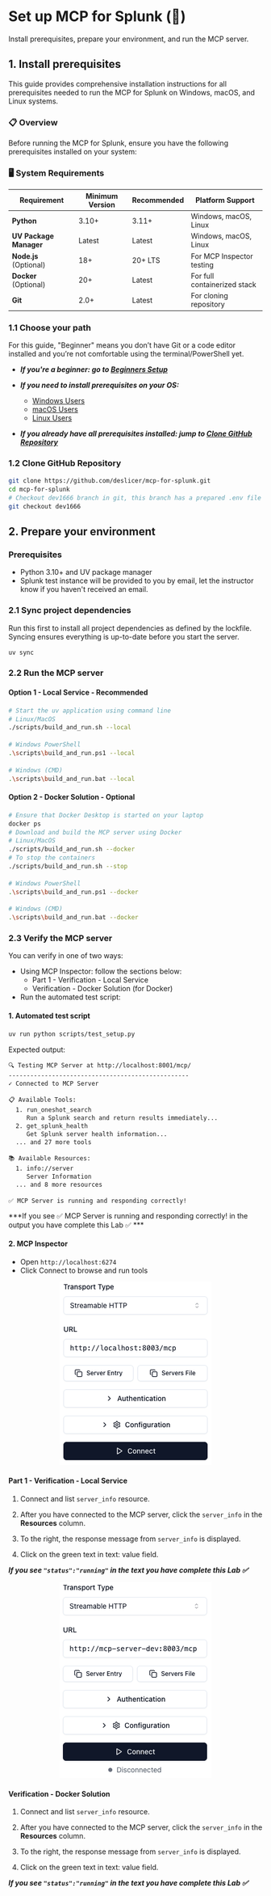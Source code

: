 
# Set up MCP for Splunk (🔧)

Install prerequisites, prepare your environment, and run the MCP server.

## 1. Install prerequisites

This guide provides comprehensive installation instructions for all prerequisites needed to run the MCP for Splunk on Windows, macOS, and Linux systems.

### 📋 Overview

Before running the MCP for Splunk, ensure you have the following prerequisites installed on your system:

### 🖥️ **System Requirements**

| Requirement | Minimum Version | Recommended | Platform Support |
|-------------|-----------------|-------------|------------------|
| **Python** | 3.10+ | 3.11+ | Windows, macOS, Linux |
| **UV Package Manager** | Latest | Latest | Windows, macOS, Linux |
| **Node.js** (Optional) | 18+ | 20+ LTS | For MCP Inspector testing |
| **Docker** (Optional) | 20+ | Latest | For full containerized stack |
| **Git** | 2.0+ | Latest | For cloning repository |

### 1.1 Choose your path

For this guide, "Beginner" means you don’t have Git or a code editor installed and you’re not comfortable using the terminal/PowerShell yet.

- ***If you're a beginner: go to [Beginners Setup](docs/mcp/BEGINNERS_SETUP.md)***
- ***If you need to install prerequisites on your OS:***
  - [Windows Users](docs/mcp/WINDOWS_GUIDE.md)
  - [macOS Users](docs/mcp/MACOS_GUIDE.md)
  - [Linux Users](docs/mcp/LINUX_GUIDE.md)

- ***If you already have all prerequisites installed: jump to [Clone GitHub Repository](#clone-repo)***

<a id="clone-repo"></a>
### 1.2 Clone GitHub Repository

```bash
git clone https://github.com/deslicer/mcp-for-splunk.git
cd mcp-for-splunk
# Checkout dev1666 branch in git, this branch has a prepared .env file for you.
git checkout dev1666
```

<a id="prepare-env"></a>
## 2. Prepare your environment

### Prerequisites

- Python 3.10+ and UV package manager
- Splunk test instance will be provided to you by email, let the instructor know if you haven't received an email.

### 2.1 Sync project dependencies

Run this first to install all project dependencies as defined by the lockfile. Syncing ensures everything is up-to-date before you start the server.

```bash
uv sync
```

### 2.2 Run the MCP server

#### Option 1 - Local Service - Recommended

```bash
# Start the uv application using command line
# Linux/MacOS
./scripts/build_and_run.sh --local

# Windows PowerShell
.\scripts\build_and_run.ps1 --local

# Windows (CMD)
.\scripts\build_and_run.bat --local
```

#### Option 2 - Docker Solution - Optional

```bash
# Ensure that Docker Desktop is started on your laptop
docker ps
# Download and build the MCP server using Docker
# Linux/MacOS
./scripts/build_and_run.sh --docker
# To stop the containers
./scripts/build_and_run.sh --stop

# Windows PowerShell
.\scripts\build_and_run.ps1 --docker

# Windows (CMD)
.\scripts\build_and_run.bat --docker
```

### 2.3 Verify the MCP server

You can verify in one of two ways:

- Using MCP Inspector: follow the sections below:
  - Part 1 - Verification - Local Service
  - Verification - Docker Solution (for Docker)
- Run the automated test script:

#### 1. Automated test script
```bash
uv run python scripts/test_setup.py
```

Expected output:

```text
🔍 Testing MCP Server at http://localhost:8001/mcp/
--------------------------------------------------
✓ Connected to MCP Server

📋 Available Tools:
  1. run_oneshot_search
     Run a Splunk search and return results immediately...
  2. get_splunk_health
     Get Splunk server health information...
  ... and 27 more tools

📚 Available Resources:
  1. info://server
     Server Information
  ... and 8 more resources

✅ MCP Server is running and responding correctly!
```

***If you see ✅ MCP Server is running and responding correctly! in the output you have complete this Lab ✅ ***

#### 2. MCP Inspector

- Open `http://localhost:6274`
- Click Connect to browse and run tools

<p align="center">
  <img src="media/mcp_server_connect.png" alt="MCP Inspector connected to local server" />
  
</p>

#### Part 1 - Verification - Local Service

1. Connect and list `server_info` resource.
2. After you have connected to the MCP server, click the
`server_info` in the **Resources** column.
3. To the right, the response message from `server_info` is displayed.

4. Click on the green text in text: value field.

***If you see ```"status":"running"``` in the text you have complete this Lab ✅***

<p align="center">
  <img src="media/mcp_server_connect_docker.png" alt="MCP Inspector connected to Docker server" />
  
</p>

#### Verification - Docker Solution

1. Connect and list `server_info` resource.
2. After you have connected to the MCP server, click the
`server_info` in the **Resources** column.
3. To the right, the response message from `server_info` is displayed.

4. Click on the green text in text: value field.

***If you see ```"status":"running"``` in the text you have complete this Lab ✅***
